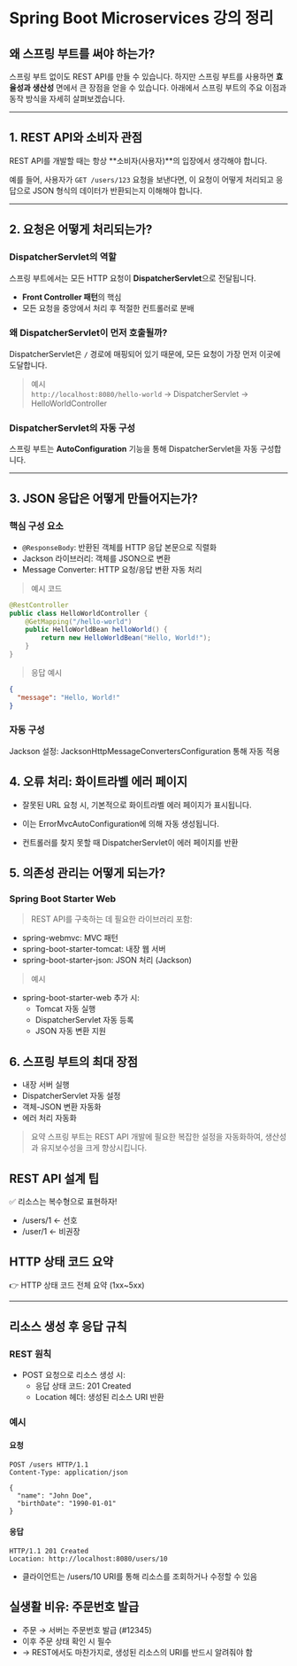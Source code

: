# Spring Boot Microservices 강의 정리

## 왜 스프링 부트를 써야 하는가?

스프링 부트 없이도 REST API를 만들 수 있습니다. 하지만 스프링 부트를 사용하면 **효율성과 생산성** 면에서 큰 장점을 얻을 수 있습니다. 아래에서 스프링 부트의 주요 이점과 동작 방식을 자세히 살펴보겠습니다.

---

## 1. REST API와 소비자 관점

REST API를 개발할 때는 항상 **소비자(사용자)**의 입장에서 생각해야 합니다.

예를 들어, 사용자가 `GET /users/123` 요청을 보낸다면, 이 요청이 어떻게 처리되고 응답으로 JSON 형식의 데이터가 반환되는지 이해해야 합니다.

---

## 2. 요청은 어떻게 처리되는가?

### DispatcherServlet의 역할

스프링 부트에서는 모든 HTTP 요청이 **DispatcherServlet**으로 전달됩니다.

- **Front Controller 패턴**의 핵심
- 모든 요청을 중앙에서 처리 후 적절한 컨트롤러로 분배

### 왜 DispatcherServlet이 먼저 호출될까?

DispatcherServlet은 `/` 경로에 매핑되어 있기 때문에, 모든 요청이 가장 먼저 이곳에 도달합니다.

> 예시  
> `http://localhost:8080/hello-world` → DispatcherServlet → HelloWorldController

### DispatcherServlet의 자동 구성

스프링 부트는 **AutoConfiguration** 기능을 통해 DispatcherServlet을 자동 구성합니다.

---

## 3. JSON 응답은 어떻게 만들어지는가?

### 핵심 구성 요소

- `@ResponseBody`: 반환된 객체를 HTTP 응답 본문으로 직렬화
- Jackson 라이브러리: 객체를 JSON으로 변환
- Message Converter: HTTP 요청/응답 변환 자동 처리


> 예시 코드

```java
@RestController
public class HelloWorldController {
    @GetMapping("/hello-world")
    public HelloWorldBean helloWorld() {
        return new HelloWorldBean("Hello, World!");
    }
}
```

> 응답 예시

``` json
{
  "message": "Hello, World!"
}
```

### 자동 구성
Jackson 설정: JacksonHttpMessageConvertersConfiguration 통해 자동 적용

## 4. 오류 처리: 화이트라벨 에러 페이지
- 잘못된 URL 요청 시, 기본적으로 화이트라벨 에러 페이지가 표시됩니다.

- 이는 ErrorMvcAutoConfiguration에 의해 자동 생성됩니다.

- 컨트롤러를 찾지 못할 때 DispatcherServlet이 에러 페이지를 반환

## 5. 의존성 관리는 어떻게 되는가?
### Spring Boot Starter Web
> REST API를 구축하는 데 필요한 라이브러리 포함:
- spring-webmvc: MVC 패턴
- spring-boot-starter-tomcat: 내장 웹 서버
- spring-boot-starter-json: JSON 처리 (Jackson)

> 예시

- spring-boot-starter-web 추가 시:
  - Tomcat 자동 실행   
  - DispatcherServlet 자동 등록
  - JSON 자동 변환 지원

## 6. 스프링 부트의 최대 장점
- 내장 서버 실행
- DispatcherServlet 자동 설정
- 객체-JSON 변환 자동화
- 에러 처리 자동화

> 요약
스프링 부트는 REST API 개발에 필요한 복잡한 설정을 자동화하여, 생산성과 유지보수성을 크게 향상시킵니다.

## REST API 설계 팁
✅ 리소스는 복수형으로 표현하자!
- /users/1 ← 선호
- /user/1 ← 비권장

## HTTP 상태 코드 요약
👉 HTTP 상태 코드 전체 요약 (1xx~5xx)

---
## 리소스 생성 후 응답 규칙
### REST 원칙
- POST 요청으로 리소스 생성 시:
  - 응답 상태 코드: 201 Created 
  - Location 헤더: 생성된 리소스 URI 반환

### 예시
#### 요청
``` http
POST /users HTTP/1.1
Content-Type: application/json

{
  "name": "John Doe",
  "birthDate": "1990-01-01"
}
```
#### 응답
```http
HTTP/1.1 201 Created
Location: http://localhost:8080/users/10
```
- 클라이언트는 /users/10 URI를 통해 리소스를 조회하거나 수정할 수 있음

## 실생활 비유: 주문번호 발급
- 주문 → 서버는 주문번호 발급 (#12345)
- 이후 주문 상태 확인 시 필수
- → REST에서도 마찬가지로, 생성된 리소스의 URI를 반드시 알려줘야 함